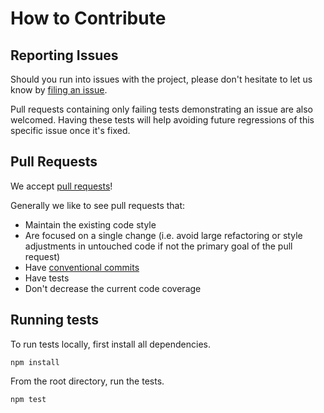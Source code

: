 # How to Contribute

## Reporting Issues

Should you run into issues with the project, please don't hesitate to let us know by
[filing an issue](https://github.com/axa-group/nlp.js/issues/new).

Pull requests containing only failing tests demonstrating an issue are also welcomed. Having these tests will help avoiding future regressions of this specific issue once it's fixed.

## Pull Requests

We accept [pull requests](https://github.com/axa-group/nlp.js/pull/new/master)!

Generally we like to see pull requests that:

- Maintain the existing code style
- Are focused on a single change (i.e. avoid large refactoring or style adjustments in untouched code if not the primary goal of the pull request)
- Have [conventional commits](https://conventionalcommits.org/)
- Have tests
- Don't decrease the current code coverage

## Running tests

To run tests locally, first install all dependencies.

```shell
npm install
```

From the root directory, run the tests.

```shell
npm test
```

